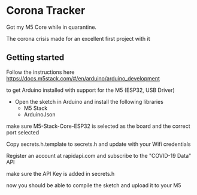 # Corona Tracker

Got my M5 Core while in quarantine.

The corona crisis made for an excellent first project with it



## Getting started

Follow the instructions here https://docs.m5stack.com/#/en/arduino/arduino_development

to get Arduino installed with support for the M5 (ESP32, USB Driver)

 * Open the sketch in Arduino and install the following libraries
   * M5 Stack
   * ArduinoJson

make sure M5-Stack-Core-ESP32 is selected as the board and the correct port selected

Copy secrets.h.template to secrets.h and update with your Wifi credentials

Register an account at rapidapi.com and subscribe to the "COVID-19 Data" API

make sure the API Key is added in secrets.h

now you should be able to compile the sketch and upload it to your M5


